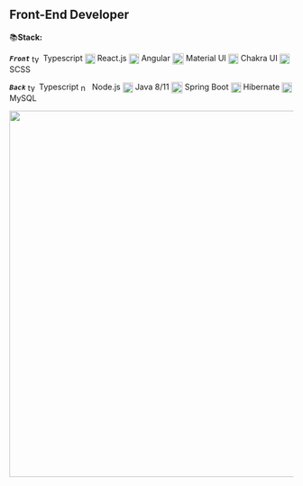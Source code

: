 ## Front-End Developer 
📚<b>Stack:</b>
<p>
  <code><strong><i>Front</i></strong></code>
  <img align="center" width=16px src="https://upload.wikimedia.org/wikipedia/commons/thumb/4/4c/Typescript_logo_2020.svg/512px-Typescript_logo_2020.svg.png" alt="typescript" title="Typescript"> Typescript
  <img align="center" width=18px src="https://upload.wikimedia.org/wikipedia/commons/thumb/4/47/React.svg/1200px-React.svg.png" alt="react"> React.js 
  <img align="center" width=18px src="https://angular.io/assets/images/logos/angularjs/AngularJS-Shield.svg" alt="angular"> Angular
  <img align="center" width=20px src="https://mui.com/static/logo.png" alt="material"> Material UI
  <img align="center" width=18px src="https://avatars.githubusercontent.com/u/54212428?s=280&v=4" alt="chakra"> Chakra UI
  <img align="center" width=18px src="https://sass-lang.com/assets/img/styleguide/seal-color-aef0354c.png" alt="scss"> SCSS
</p>
<p>
  <code><strong><i>Back</i></strong></code>
  <img align="center" width=16px src="https://upload.wikimedia.org/wikipedia/commons/thumb/4/4c/Typescript_logo_2020.svg/512px-Typescript_logo_2020.svg.png" alt="typescript"> Typescript
  <img align="center" width=16px src="https://seeklogo.com/images/N/nodejs-logo-FBE122E377-seeklogo.com.png" alt="node"> Node.js 
  <img align="center" width=18px src="https://cdn-icons-png.flaticon.com/512/226/226777.png" alt="java"> Java 8/11
  <img align="center" width=20px src="https://www.armadilloamarillo.com/wp-content/uploads/course-image.png" alt="spring boot"> Spring Boot
  <img align="center" width=18px src="https://cdn.freebiesupply.com/logos/large/2x/hibernate-logo-png-transparent.png" alt="hibernate"> Hibernate
  <img align="center" width=18px src="https://user-images.githubusercontent.com/87744767/155386269-9e77921b-7ea0-486b-b1a8-68d8fd49b9c7.png" alt="mysql"> MySQL
</p>
<p align="left">
  <img src="https://user-images.githubusercontent.com/87744767/155901714-7664c011-9cf8-40df-9619-22a5d458992b.png" width=650px>
</p>
